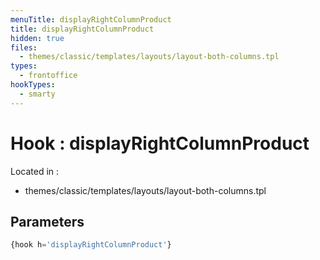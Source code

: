 ```yaml
---
menuTitle: displayRightColumnProduct
title: displayRightColumnProduct
hidden: true
files:
  - themes/classic/templates/layouts/layout-both-columns.tpl
types:
  - frontoffice
hookTypes:
  - smarty
---
```


# Hook : displayRightColumnProduct

Located in :

  - themes/classic/templates/layouts/layout-both-columns.tpl

## Parameters

```php
{hook h='displayRightColumnProduct'}
```